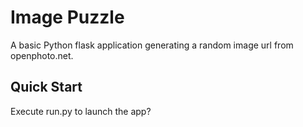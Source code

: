 Image Puzzle
================================

A basic Python flask application generating a random image url from openphoto.net.

Quick Start
-------------------------

Execute run.py to launch the app?

    


